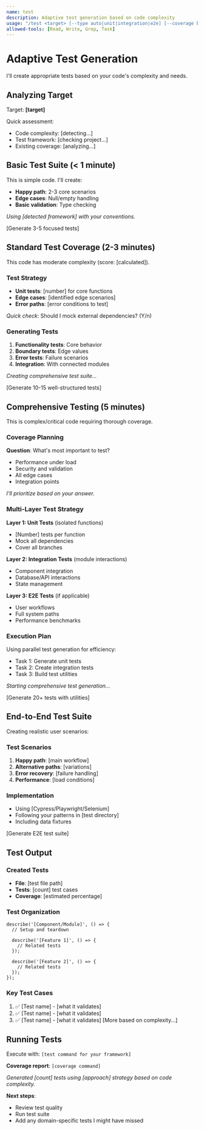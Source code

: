 ```yaml
---
name: test
description: Adaptive test generation based on code complexity
usage: "/test <target> [--type auto|unit|integration|e2e] [--coverage basic|thorough]"
allowed-tools: [Read, Write, Grep, Task]
---
```


# Adaptive Test Generation

I'll create appropriate tests based on your code's complexity and needs.

## Analyzing Target

Target: **[target]**

Quick assessment:
- Code complexity: [detecting...]
- Test framework: [checking project...]
- Existing coverage: [analyzing...]

<basic-tests>
<!-- For simple functions, utilities -->

## Basic Test Suite (< 1 minute)

This is simple code. I'll create:
- **Happy path**: 2-3 core scenarios
- **Edge cases**: Null/empty handling
- **Basic validation**: Type checking

*Using [detected framework] with your conventions.*

[Generate 3-5 focused tests]
</basic-tests>

<standard-tests>
<!-- For business logic, moderate complexity -->

## Standard Test Coverage (2-3 minutes)

This code has moderate complexity (score: [calculated]).

### Test Strategy
- **Unit tests**: [number] for core functions
- **Edge cases**: [identified edge scenarios]
- **Error paths**: [error conditions to test]

*Quick check*: Should I mock external dependencies? (Y/n)

### Generating Tests
1. **Functionality tests**: Core behavior
2. **Boundary tests**: Edge values
3. **Error tests**: Failure scenarios
4. **Integration**: With connected modules

*Creating comprehensive test suite...*

[Generate 10-15 well-structured tests]
</standard-tests>

<comprehensive-tests>
<!-- For complex systems, critical paths -->

## Comprehensive Testing (5 minutes)

This is complex/critical code requiring thorough coverage.

### Coverage Planning

**Question**: What's most important to test?
- Performance under load
- Security and validation
- All edge cases
- Integration points

*I'll prioritize based on your answer.*

### Multi-Layer Test Strategy

**Layer 1: Unit Tests** (isolated functions)
- [Number] tests per function
- Mock all dependencies
- Cover all branches

**Layer 2: Integration Tests** (module interactions)
- Component integration
- Database/API interactions
- State management

**Layer 3: E2E Tests** (if applicable)
- User workflows
- Full system paths
- Performance benchmarks

### Execution Plan
Using parallel test generation for efficiency:
- Task 1: Generate unit tests
- Task 2: Create integration tests
- Task 3: Build test utilities

*Starting comprehensive test generation...*

[Generate 20+ tests with utilities]
</comprehensive-tests>

<e2e-mode>
<!-- For explicit E2E request -->

## End-to-End Test Suite

Creating realistic user scenarios:

### Test Scenarios
1. **Happy path**: [main workflow]
2. **Alternative paths**: [variations]
3. **Error recovery**: [failure handling]
4. **Performance**: [load conditions]

### Implementation
- Using [Cypress/Playwright/Selenium]
- Following your patterns in [test directory]
- Including data fixtures

[Generate E2E test suite]
</e2e-mode>

## Test Output

### Created Tests
- **File**: [test file path]
- **Tests**: [count] test cases
- **Coverage**: [estimated percentage]

### Test Organization
```
describe('[Component/Module]', () => {
  // Setup and teardown
  
  describe('[Feature 1]', () => {
    // Related tests
  });
  
  describe('[Feature 2]', () => {
    // Related tests
  });
});
```

### Key Test Cases
1. ✅ [Test name] - [what it validates]
2. ✅ [Test name] - [what it validates]
3. ✅ [Test name] - [what it validates]
[More based on complexity...]

## Running Tests

Execute with: `[test command for your framework]`

**Coverage report**: `[coverage command]`

*Generated [count] tests using [approach] strategy based on code complexity.*

**Next steps**:
- Review test quality
- Run test suite
- Add any domain-specific tests I might have missed